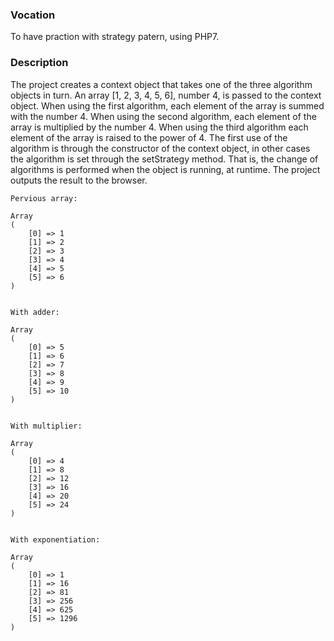 ### Vocation
To have praction with strategy patern, using PHP7.

### Description
The project creates a context object that takes one of the three algorithm objects in turn.
An array [1, 2, 3, 4, 5, 6], number 4, is passed to the context object. 
When using the first algorithm, each element of the array is summed with the number 4.
When using the second algorithm, each element of the array is multiplied by the number 4.
When using the third algorithm each element of the array is raised to the power of 4.
The first use of the algorithm is through the constructor of the context object, 
in other cases the algorithm is set through the setStrategy method.
That is, the change of algorithms is performed when the object is running, at runtime.
The project outputs the result to the browser.
```
Pervious array:

Array
(
    [0] => 1
    [1] => 2
    [2] => 3
    [3] => 4
    [4] => 5
    [5] => 6
)


With adder:

Array
(
    [0] => 5
    [1] => 6
    [2] => 7
    [3] => 8
    [4] => 9
    [5] => 10
)


With multiplier:

Array
(
    [0] => 4
    [1] => 8
    [2] => 12
    [3] => 16
    [4] => 20
    [5] => 24
)


With exponentiation:

Array
(
    [0] => 1
    [1] => 16
    [2] => 81
    [3] => 256
    [4] => 625
    [5] => 1296
)
```
